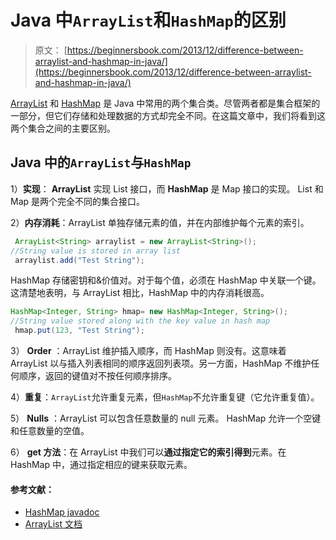 # Java 中`ArrayList`和`HashMap`的区别

> 原文： [https://beginnersbook.com/2013/12/difference-between-arraylist-and-hashmap-in-java/](https://beginnersbook.com/2013/12/difference-between-arraylist-and-hashmap-in-java/)

[ArrayList](https://beginnersbook.com/2013/12/java-arraylist/) 和 [HashMap](https://beginnersbook.com/2013/12/hashmap-in-java-with-example/) 是 Java 中常用的两个集合类。尽管两者都是集合框架的一部分，但它们存储和处理数据的方式却完全不同。在这篇文章中，我们将看到这两个集合之间的主要区别。

## Java 中的`ArrayList`与`HashMap`

1）**实现**： **ArrayList** 实现 List 接口，而 **HashMap** 是 Map 接口的实现。 List 和 Map 是两个完全不同的集合接口。

2）**内存消耗**：ArrayList 单独存储元素的值，并在内部维护每个元素的索引。

```java
 ArrayList<String> arraylist = new ArrayList<String>();
//String value is stored in array list
 arraylist.add("Test String");
```

HashMap 存储密钥和&amp;价值对。对于每个值，必须在 HashMap 中关联一个键。这清楚地表明，与 ArrayList 相比，HashMap 中的内存消耗很高。

```java
HashMap<Integer, String> hmap= new HashMap<Integer, String>();
//String value stored along with the key value in hash map
 hmap.put(123, "Test String");
```

3） **Order** ：ArrayList 维护插入顺序，而 HashMap 则没有。这意味着 ArrayList 以与插入列表相同的顺序返回列表项。另一方面，HashMap 不维护任何顺序，返回的键值对不按任何顺序排序。

4）**重复**：`ArrayList`允许重复元素，但`HashMap`不允许重复键（它允许重复值）。

5） **Nulls** ：ArrayList 可以包含任意数量的 null 元素。 HashMap 允许一个空键和任意数量的空值。

6） **get 方法**：在 ArrayList 中我们可以**通过指定它的索引得到**元素。在 HashMap 中，通过指定相应的键来获取元素。

#### 参考文献：

*   [HashMap javadoc](https://docs.oracle.com/javase/7/docs/api/java/util/HashMap.html)
*   [ArrayList 文档](https://docs.oracle.com/javase/7/docs/api/java/util/ArrayList.html)